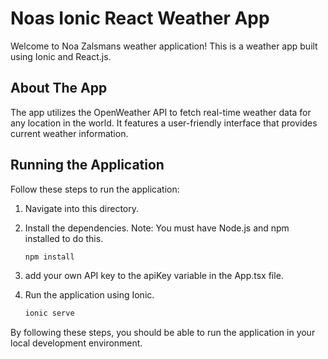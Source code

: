 # Noas Ionic React Weather App

Welcome to Noa Zalsmans weather application! This is a weather app built using Ionic and React.js.

## About The App

The app utilizes the OpenWeather API to fetch real-time weather data for any location in the world. It features a user-friendly interface that provides current weather information.

## Running the Application

Follow these steps to run the application:

1. Navigate into this directory.

2. Install the dependencies. Note: You must have Node.js and npm installed to do this.

    ```bash
    npm install
    ```

3. add your own API key to the apiKey variable in the App.tsx file.

3. Run the application using Ionic.

    ```bash
    ionic serve
    ```

By following these steps, you should be able to run the application in your local development environment.

    